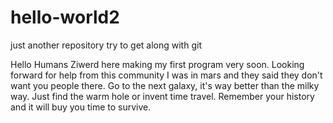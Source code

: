 # hello-world2
just another repository try to get along with git

Hello Humans
Ziwerd here making my first program very soon. Looking forward for help from this community
I was in mars and they said they don't want you people there. Go to the next galaxy, it's way better than the milky way.
Just find the warm hole or invent time travel. 
Remember your history and it will buy you time to survive.
